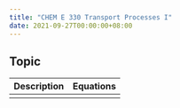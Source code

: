 ```yaml
---
title: "CHEM E 330 Transport Processes I"
date: 2021-09-27T00:00:00+08:00
---
```


## Topic

|Description|Equations|
|-:|:-|
|||

<!-- ★ -->
